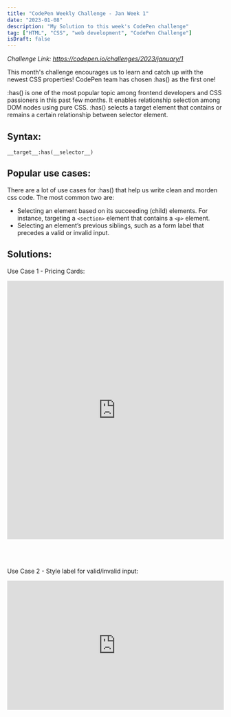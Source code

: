```yaml
---
title: "CodePen Weekly Challenge - Jan Week 1"
date: "2023-01-08"
description: "My Solution to this week's CodePen challenge"
tag: ["HTML", "CSS", "web development", "CodePen Challenge"]
isDraft: false
---
```

  

*Challenge Link: https://codepen.io/challenges/2023/january/1*

This month's challenge encourages us to learn and catch up with the newest CSS properties! CodePen team has chosen :has() as the first one!

:has() is one of the most popular topic among frontend developers and CSS passioners in this past few months. It enables relationship selection among DOM nodes using pure CSS. :has() selects a target element that contains or remains a certain relationship between selector element.

## Syntax:
`__target__:has(__selector__)`

## Popular use cases:  
There are a lot of use cases for :has() that help us write clean and morden css code. The most common two are:
- Selecting an element based on its succeeding (child) elements. For instance, targeting a `<section>` element that contains a `<p>` element.
- Selecting an element’s previous siblings, such as a form label that precedes a valid or invalid input.

## Solutions:  
Use Case 1 - Pricing Cards:
<iframe height="600" style="width: 100%;" scrolling="no" title="Pricing Card" src="https://codepen.io/ranningman/embed/qBVgmwM?default-tab=result" frameborder="no" loading="lazy" allowtransparency="true" allowfullscreen="true">
  See the Pen <a href="https://codepen.io/ranningman/pen/qBVgmwM">
  Pricing Card</a> by Ran Xia (<a href="https://codepen.io/ranningman">@ranningman</a>)
  on <a href="https://codepen.io">CodePen</a>.
</iframe>
<br/><br/>
<br/><br/>
  
  
Use Case 2 - Style label for valid/invalid input:
<iframe height="300" style="width: 100%;" scrolling="no" title="Use :has() to Style Valid/Invalid Input Labels" src="https://codepen.io/ranningman/embed/PoBbgPe?default-tab=result" frameborder="no" loading="lazy" allowtransparency="true" allowfullscreen="true">
  See the Pen <a href="https://codepen.io/ranningman/pen/PoBbgPe">
  Use :has() to Style Valid/Invalid Input Labels</a> by Ran Xia (<a href="https://codepen.io/ranningman">@ranningman</a>)
  on <a href="https://codepen.io">CodePen</a>.
</iframe>